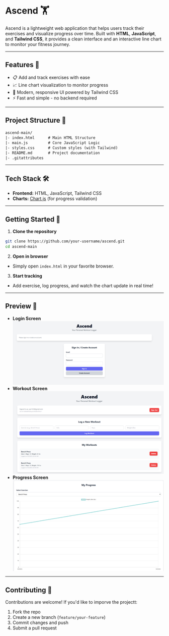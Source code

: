# Ascend 🏋️

Ascend is a lightweight web application that helps users track their exercises and visualize progress over time.
Built with **HTML**, **JavaScript**, and **Tailwind CSS**, it provides a clean interface and an interactive line chart to monitor your fitness journey.

---

## Features 🚀
- 📋 Add and track exercises with ease
- 📈 Line chart visualization to monitor progress
- 🎨 Modern, responsive UI powered by Tailwind CSS
- ⚡ Fast and simple - no backend required

---

## Project Structure 📂
```
ascend-main/
|- index.html      # Main HTML Structure
|- main.js         # Core JavaScript Logic
|- styles.css      # Custom styles (with Tailwind)
|- README.md       # Project documentation
|- .gitattributes
```

---

## Tech Stack 🛠️
- **Frontend:** HTML, JavaScript, Tailwind CSS
- **Charts:** [Chart.js](https://www.chartjs.org/) (for progress validation) 

---

## Getting Started 📖

1. **Clone the repository**
  ```bash
  git clone https://github.com/your-username/ascend.git
  cd ascend-main
  ```

2. **Open in browser**
  - Simply open `index.html` in your favorite browser.

3. **Start tracking**
  - Add exercise, log progress, and watch the chart update in real time!

---

## Preview 📸
- **Login Screen** ![Ascend Login Page](img/AscendLogin.png)
- **Workout Screen** ![Ascend Workout Page](img/AscendWorkout.png)
- **Progress Screen** ![Ascend Progress Chart](img/AscendProgess.png)

---

## Contributing 🤝
Contributions are welcome!  If you'd like to imporve the projectt:
1. Fork the repo
2. Create a new branch (`feature/your-feature`)
3. Commit changes and push
4. Submit a pull request